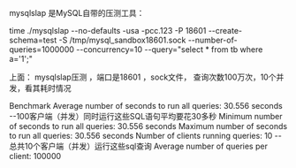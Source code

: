

mysqlslap 是MySQL自带的压测工具：


 time ./mysqlslap --no-defaults -usa -pcc.123 -P 18601  --create-schema=test -S /tmp/mysql_sandbox18601.sock --number-of-queries=1000000 --concurrency=10 --query="select * from tb where a='1';"


  上面：  mysqlslap压测 ，端口是18601 ，sock文件，  查询次数100万次，10个并发，看其耗时情况

Benchmark
    Average number of seconds to run all queries: 30.556 seconds  --100客户端（并发）同时运行这些SQL语句平均要花30多秒
    Minimum number of seconds to run all queries: 30.556 seconds
    Maximum number of seconds to run all queries: 30.556 seconds
    Number of clients running queries: 10                         --总共10个客户端（并发）运行这些sql查询
    Average number of queries per client: 100000